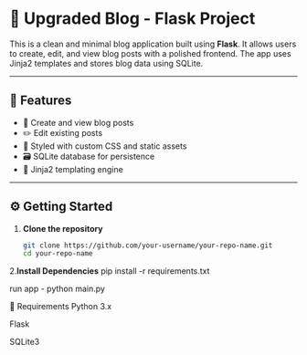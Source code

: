 # 📝 Upgraded Blog - Flask Project

This is a clean and minimal blog application built using **Flask**. It allows users to create, edit, and view blog posts with a polished frontend. The app uses Jinja2 templates and stores blog data using SQLite.

---

## 🚀 Features

- 📰 Create and view blog posts  
- ✏️ Edit existing posts  
- 🎨 Styled with custom CSS and static assets  
- 🗃️ SQLite database for persistence  
- 📄 Jinja2 templating engine  

---



## ⚙️ Getting Started

1. **Clone the repository**
   ```bash
   git clone https://github.com/your-username/your-repo-name.git
   cd your-repo-name
2.**Install Dependencies**
   pip install -r requirements.txt

run app - python main.py

🧪 Requirements
Python 3.x

Flask

SQLite3

